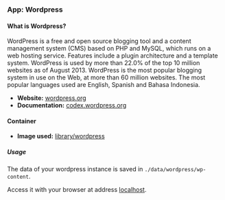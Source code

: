 ### App: Wordpress

#### What is Wordpress?

WordPress is a free and open source blogging tool and a content management system (CMS) based on PHP and MySQL, which runs on a web hosting service. Features include a plugin architecture and a template system. WordPress is used by more than 22.0% of the top 10 million websites as of August 2013. WordPress is the most popular blogging system in use on the Web, at more than 60 million websites. The most popular languages used are English, Spanish and Bahasa Indonesia.

* **Website:** [wordpress.org](https://wordpress.org)
* **Documentation:** [codex.wordpress.org](https://codex.wordpress.org)

#### Container

* **Image used:** [library/wordpress](https://hub.docker.com/_/wordpress/)

##### Usage

The data of your wordpress instance is saved in `./data/wordpress/wp-content`.

Access it with your browser at address [localhost](http://localhost).

